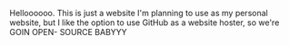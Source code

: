 Helloooooo. This is just a website I'm planning to use as my personal website, 
but I like the option to use GitHub as a website hoster, so we're GOIN OPEN-
SOURCE BABYYY